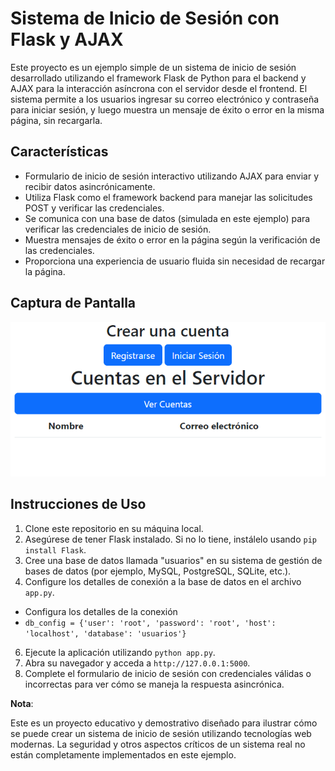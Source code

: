 # Sistema de Inicio de Sesión con Flask y AJAX

Este proyecto es un ejemplo simple de un sistema de inicio de sesión desarrollado utilizando el framework Flask de Python para el backend y AJAX para la interacción asíncrona con el servidor desde el frontend. El sistema permite a los usuarios ingresar su correo electrónico y contraseña para iniciar sesión, y luego muestra un mensaje de éxito o error en la misma página, sin recargarla.

## Características

- Formulario de inicio de sesión interactivo utilizando AJAX para enviar y recibir datos asincrónicamente.
- Utiliza Flask como el framework backend para manejar las solicitudes POST y verificar las credenciales.
- Se comunica con una base de datos (simulada en este ejemplo) para verificar las credenciales de inicio de sesión.
- Muestra mensajes de éxito o error en la página según la verificación de las credenciales.
- Proporciona una experiencia de usuario fluida sin necesidad de recargar la página.

## Captura de Pantalla

![Captura de Pantalla](Pagina.png)

## Instrucciones de Uso

1. Clone este repositorio en su máquina local.
2. Asegúrese de tener Flask instalado. Si no lo tiene, instálelo usando `pip install Flask`.
3. Cree una base de datos llamada "usuarios" en su sistema de gestión de bases de datos (por ejemplo, MySQL, PostgreSQL, SQLite, etc.).
5. Configure los detalles de conexión a la base de datos en el archivo `app.py`.
- Configura los detalles de la conexión
- <code>db_config = {'user': 'root',
    'password': 'root',
    'host': 'localhost',
    'database': 'usuarios'}</code>
6. Ejecute la aplicación utilizando `python app.py`.
7. Abra su navegador y acceda a `http://127.0.0.1:5000`.
8. Complete el formulario de inicio de sesión con credenciales válidas o incorrectas para ver cómo se maneja la respuesta asincrónica.


**Nota**:

Este es un proyecto educativo y demostrativo diseñado para ilustrar cómo se puede crear un sistema de inicio de sesión utilizando tecnologías web modernas. La seguridad y otros aspectos críticos de un sistema real no están completamente implementados en este ejemplo.
